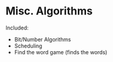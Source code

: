 Misc. Algorithms
============================================

Included:

* Bit/Number Algorithms
* Scheduling
* Find the word game (finds the words)
